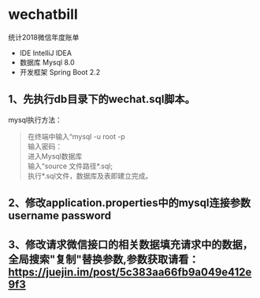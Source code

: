 # wechatbill
统计2018微信年度账单  

- IDE IntelliJ IDEA
- 数据库 Mysql 8.0
- 开发框架 Spring Boot 2.2
## 1、先执行db目录下的wechat.sql脚本。  
mysql执行方法：
>在终端中输入“mysql -u root -p   
输入密码：  
进入Mysql数据库  
输入“source 文件路径*.sql;  
执行*.sql文件，数据库及表即建立完成。

## 2、修改application.properties中的mysql连接参数 username password

## 3、修改请求微信接口的相关数据填充请求中的数据，全局搜索"复制"替换参数,参数获取请看：https://juejin.im/post/5c383aa66fb9a049e412e9f3
    

